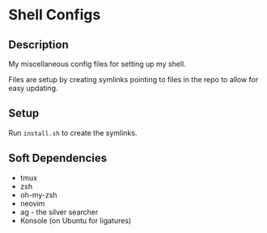 # Shell Configs

## Description

My miscellaneous config files for setting up my shell.

Files are setup by creating symlinks pointing to files in the repo to allow for
easy updating.

## Setup

Run `install.sh` to create the symlinks.

## Soft Dependencies

* tmux
* zsh
* oh-my-zsh
* neovim
* ag - the silver searcher
* Konsole (on Ubuntu for ligatures)

